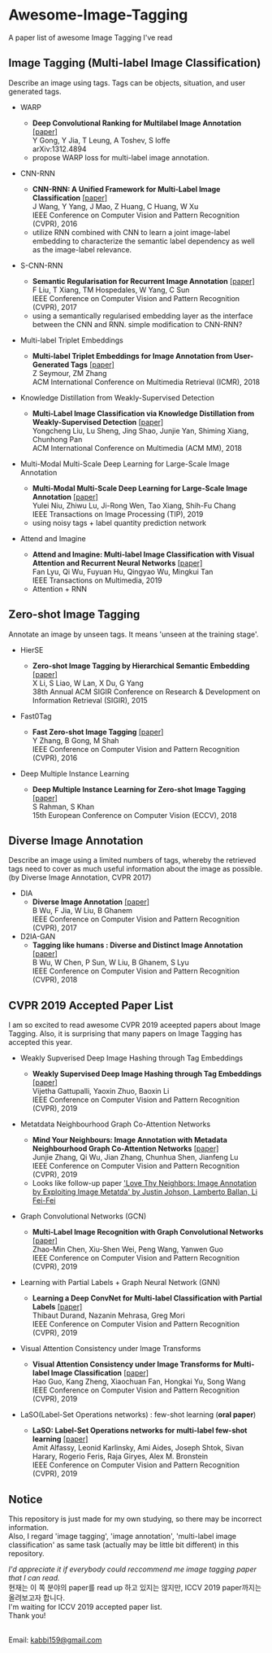 # Awesome-Image-Tagging
A paper list of awesome Image Tagging I've read

## Image Tagging (Multi-label Image Classification)
Describe an image using tags. Tags can be objects, situation, and user generated tags.

* WARP
  - **Deep Convolutional Ranking for Multilabel Image Annotation** [[paper]](https://arxiv.org/abs/1312.4894)<br>
  Y Gong, Y Jia, T Leung, A Toshev, S loffe<br>
  arXiv:1312.4894   
  - propose WARP loss for multi-label image annotation.

* CNN-RNN
  - **CNN-RNN: A Unified Framework for Multi-Label Image Classification** [[paper]](https://www.cv-foundation.org/openaccess/content_cvpr_2016/html/Wang_CNN-RNN_A_Unified_CVPR_2016_paper.html)<br>
  J Wang, Y Yang, J Mao, Z Huang, C Huang, W Xu<br>
  IEEE Conference on Computer Vision and Pattern Recognition (CVPR), 2016   
  - utilize RNN combined with CNN to learn a joint image-label embedding to characterize the semantic label dependency as well as the image-label relevance.

* S-CNN-RNN
  - **Semantic Regularisation for Recurrent Image Annotation** [[paper]](https://arxiv.org/abs/1611.05490)<br>
  F Liu, T Xiang, TM Hospedales, W Yang, C Sun<br>
  IEEE Conference on Computer Vision and Pattern Recognition (CVPR), 2017
  - using a semantically regularised embedding layer as the interface between the CNN and RNN. simple modification to CNN-RNN?

* Multi-label Triplet Embeddings
  - **Multi-label Triplet Embeddings for Image Annotation from User-Generated Tags** [[paper]](https://dl.acm.org/citation.cfm?id=3206061)<br>
  Z Seymour, ZM Zhang<br>
  ACM International Conference on Multimedia Retrieval (ICMR), 2018
  
* Knowledge Distillation from Weakly-Supervised Detection
  - **Multi-Label Image Classification via Knowledge Distillation from Weakly-Supervised Detection** [[paper]](https://arxiv.org/abs/1809.05884)<br>
  Yongcheng Liu, Lu Sheng, Jing Shao, Junjie Yan, Shiming Xiang, Chunhong Pan<br>
  ACM International Conference on Multimedia (ACM MM), 2018
  
* Multi-Modal Multi-Scale Deep Learning for Large-Scale Image Annotation
  - **Multi-Modal Multi-Scale Deep Learning for Large-Scale Image Annotation** [[paper]](https://arxiv.org/abs/1709.01220)<br>
  Yulei Niu, Zhiwu Lu, Ji-Rong Wen, Tao Xiang, Shih-Fu Chang<br>
  IEEE Transactions on Image Processing (TIP), 2019
  - using noisy tags + label quantity prediction network
  
* Attend and Imagine
  - **Attend and Imagine: Multi-label Image Classification with Visual Attention and Recurrent Neural Networks** [[paper]](https://ieeexplore.ieee.org/stamp/stamp.jsp?arnumber=8624407)<br>
  Fan Lyu, Qi Wu, Fuyuan Hu, Qingyao Wu, Mingkui Tan<br>
  IEEE Transactions on Multimedia, 2019
  - Attention + RNN

## Zero-shot Image Tagging
Annotate an image by unseen tags. It means 'unseen at the training stage'.

* HierSE
  - **Zero-shot Image Tagging by Hierarchical Semantic Embedding** [[paper]](https://dl.acm.org/citation.cfm?id=2767773)<br>
  X Li, S Liao, W Lan, X Du, G Yang<br>
  38th Annual ACM SIGIR Conference on Research & Development on Information Retrieval (SIGIR), 2015

* Fast0Tag
  - **Fast Zero-shot Image Tagging**  [[paper]](https://arxiv.org/abs/1605.09759)<br>
  Y Zhang, B Gong, M Shah<br>
  IEEE Conference on Computer Vision and Pattern Recognition (CVPR), 2016
  
* Deep Multiple Instance Learning
  - **Deep Multiple Instance Learning for Zero-shot Image Tagging** [[paper]](https://arxiv.org/abs/1803.06051)<br>
  S Rahman, S Khan<br>
  15th European Conference on Computer Vision (ECCV), 2018

## Diverse Image Annotation
Describe an image using a limited numbers of tags, whereby the retrieved tags need to cover as much useful information about the image as possible. (by Diverse Image Annotation, CVPR 2017)

* DIA
  - **Diverse Image Annotation** [[paper]](https://ivul.kaust.edu.sa/Documents/Publications/2017/Diverse%20Image%20Annotation.pdf)<br>
  B Wu, F Jia, W Liu, B Ghanem<br>
  IEEE Conference on Computer Vision and Pattern Recognition (CVPR), 2017
* D2IA-GAN
  - **Tagging like humans : Diverse and Distinct Image Annotation** [[paper]](https://arxiv.org/abs/1804.00113)<br>
  B Wu, W Chen, P Sun, W Liu, B Ghanem, S Lyu<br>
  IEEE Conference on Computer Vision and Pattern Recognition (CVPR), 2018

## CVPR 2019 Accepted Paper List
I am so excited to read awesome CVPR 2019 aceepted papers about Image Tagging. Also, it is surprising that many papers on Image Tagging has accepted this year.

* Weakly Supverised Deep Image Hashing through Tag Embeddings
  - **Weakly Supervised Deep Image Hashing through Tag Embeddings** [[paper]](https://arxiv.org/pdf/1806.05804.pdf)<br>
  Vijetha Gattupalli, Yaoxin Zhuo, Baoxin Li<br>
  IEEE Conference on Computer Vision and Pattern Recognition (CVPR), 2019

* Metatdata Neighbourhood Graph Co-Attention Networks
  - **Mind Your Neighbours: Image Annotation with Metadata Neighbourhood Graph Co-Attention Networks** [[paper]](http://openaccess.thecvf.com/content_CVPR_2019/papers/Zhang_Mind_Your_Neighbours_Image_Annotation_With_Metadata_Neighbourhood_Graph_Co-Attention_CVPR_2019_paper.pdf)<br>
  Junjie Zhang, Qi Wu, Jian Zhang, Chunhua Shen, Jianfeng Lu<br>
  IEEE Conference on Computer Vision and Pattern Recognition (CVPR), 2019
  - Looks like follow-up paper ['Love Thy Neighbors: Image Annotation by Exploiting Image Metatda' by Justin Johson, Lamberto Ballan, Li Fei-Fei](https://cs.stanford.edu/people/jcjohns/papers/iccv15/JohnsonICCV2015.pdf)

* Graph Convolutional Networks (GCN)
  - **Multi-Label Image Recognition with Graph Convolutional Networks** [[paper]](https://arxiv.org/pdf/1904.03582.pdf)<br>
  Zhao-Min Chen, Xiu-Shen Wei, Peng Wang, Yanwen Guo<br>
  IEEE Conference on Computer Vision and Pattern Recognition (CVPR), 2019

* Learning with Partial Labels + Graph Neural Network (GNN)
  - **Learning a Deep ConvNet for Multi-label Classification with Partial Labels** [[paper]](https://arxiv.org/pdf/1902.09720.pdf)<br>
  Thibaut Durand, Nazanin Mehrasa, Greg Mori<br>
  IEEE Conference on Computer Vision and Pattern Recognition (CVPR), 2019
  
* Visual Attention Consistency under Image Transforms
  - **Visual Attention Consistency under Image Transforms for Multi-label Image Classification** [[paper]](http://openaccess.thecvf.com/content_CVPR_2019/papers/Guo_Visual_Attention_Consistency_Under_Image_Transforms_for_Multi-Label_Image_Classification_CVPR_2019_paper.pdf)<br>
  Hao Guo, Kang Zheng, Xiaochuan Fan, Hongkai Yu, Song Wang<br>
  IEEE Conference on Computer Vision and Pattern Recognition (CVPR), 2019
  
* LaSO(Label-Set Operations networks) : few-shot learning (**oral paper**)
  - **LaSO: Label-Set Operations networks for multi-label few-shot learning** [[paper]](https://arxiv.org/pdf/1902.09811.pdf)<br>
  Amit Alfassy, Leonid Karlinsky, Ami Aides, Joseph Shtok, Sivan Harary, Rogerio Feris, Raja Giryes, Alex M. Bronstein<br>
  IEEE Conference on Computer Vision and Pattern Recognition (CVPR), 2019



## Notice
This repository is just made for my own studying, so there may be incorrect information.<br>
Also, I regard 'image tagging', 'image annotation', 'multi-label image classification' as same task (actually may be little bit different) in this repository.<br>

*I'd appreciate it if everybody could reccommend me image tagging paper that I can read.<br>*
현재는 이 쪽 분야의 paper를 read up 하고 있지는 않지만, ICCV 2019 paper까지는 올려보고자 합니다.<br>
I'm waiting for ICCV 2019 accepted paper list.<br>
Thank you!<br><br>

Email: kabbi159@gmail.com
